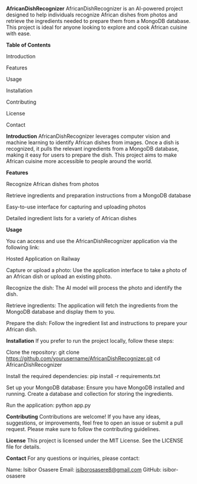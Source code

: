 **AfricanDishRecognizer**
AfricanDishRecognizer is an AI-powered project designed to help individuals recognize African dishes from photos and retrieve the ingredients needed to prepare them from a MongoDB database. This project is ideal for anyone looking to explore and cook African cuisine with ease.

**Table of Contents**

Introduction

Features

Usage

Installation

Contributing

License

Contact

**Introduction**
AfricanDishRecognizer leverages computer vision and machine learning to identify African dishes from images. Once a dish is recognized, it pulls the relevant ingredients from a MongoDB database, making it easy for users to prepare the dish. This project aims to make African cuisine more accessible to people around the world.

**Features**

Recognize African dishes from photos

Retrieve ingredients and preparation instructions from a MongoDB database

Easy-to-use interface for capturing and uploading photos

Detailed ingredient lists for a variety of African dishes

**Usage**

You can access and use the AfricanDishRecognizer application via the following link:

Hosted Application on Railway

Capture or upload a photo: 
Use the application interface to take a photo of an African dish or upload an existing photo.

Recognize the dish:
The AI model will process the photo and identify the dish.

Retrieve ingredients:
The application will fetch the ingredients from the MongoDB database and display them to you.

Prepare the dish:
Follow the ingredient list and instructions to prepare your African dish.

**Installation**
If you prefer to run the project locally, follow these steps:

Clone the repository:
git clone https://github.com/yourusername/AfricanDishRecognizer.git
cd AfricanDishRecognizer

Install the required dependencies:
pip install -r requirements.txt

Set up your MongoDB database:
Ensure you have MongoDB installed and running. Create a database and collection for storing the ingredients.

Run the application:
python app.py

**Contributing**
Contributions are welcome! If you have any ideas, suggestions, or improvements, feel free to open an issue or submit a pull request. Please make sure to follow the contributing guidelines.

**License**
This project is licensed under the MIT License. See the LICENSE file for details.

**Contact**
For any questions or inquiries, please contact:

Name: Isibor Osasere
Email: isiborosasere8@gmail.com
GitHub: isibor-osasere
